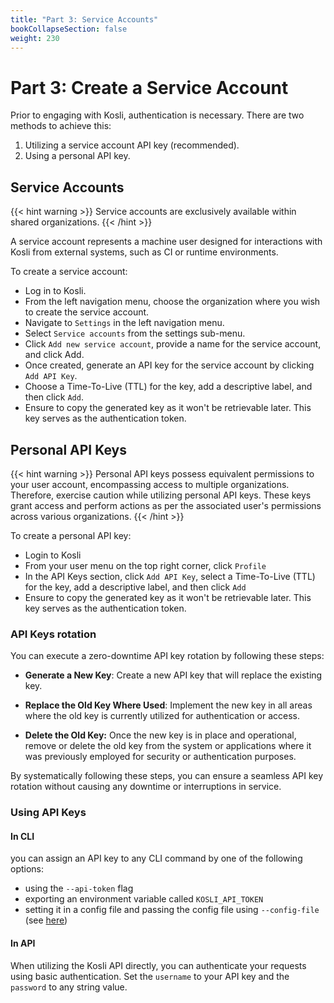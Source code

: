 ```yaml
---
title: "Part 3: Service Accounts"
bookCollapseSection: false
weight: 230
---
```

# Part 3: Create a Service Account

Prior to engaging with Kosli, authentication is necessary. There are two methods to achieve this:

1. Utilizing a service account API key (recommended).
2. Using a personal API key.

## Service Accounts

{{< hint warning >}}
Service accounts are exclusively available within shared organizations.
{{< /hint >}}

A service account represents a machine user designed for interactions with Kosli from external systems, such as CI or runtime environments.

To create a service account:

- Log in to Kosli.
- From the left navigation menu, choose the organization where you wish to create the service account.
- Navigate to `Settings` in the left navigation menu.
- Select `Service accounts` from the settings sub-menu.
- Click `Add new service account`, provide a name for the service account, and click Add.
- Once created, generate an API key for the service account by clicking `Add API Key`.
- Choose a Time-To-Live (TTL) for the key, add a descriptive label, and then click `Add`.
- Ensure to copy the generated key as it won't be retrievable later. This key serves as the authentication token.


## Personal API Keys

{{< hint warning >}}
Personal API keys possess equivalent permissions to your user account, encompassing access to multiple organizations. Therefore, exercise caution while utilizing personal API keys. These keys grant access and perform actions as per the associated user's permissions across various organizations.
{{< /hint >}}

To create a personal API key:
- Login to Kosli 
- From your user menu on the top right corner, click `Profile`
- In the API Keys section, click `Add API Key`, select a Time-To-Live (TTL) for the key, add a descriptive label, and then click `Add`
- Ensure to copy the generated key as it won't be retrievable later. This key serves as the authentication token.


### API Keys rotation

You can execute a zero-downtime API key rotation by following these steps:

- **Generate a New Key**: 
Create a new API key that will replace the existing key.

- **Replace the Old Key Where Used**: 
Implement the new key in all areas where the old key is currently utilized for authentication or access.

- **Delete the Old Key:**
Once the new key is in place and operational, remove or delete the old key from the system or applications where it was previously employed for security or authentication purposes.

By systematically following these steps, you can ensure a seamless API key rotation without causing any downtime or interruptions in service.


### Using API Keys

#### In CLI

you can assign an API key to any CLI command by one of the following options:
- using the `--api-token` flag
- exporting an environment variable called `KOSLI_API_TOKEN`
- setting it in a config file and passing the config file using `--config-file` (see [here](/getting_started/install#assigning-flags-via-config-files))

#### In API

When utilizing the Kosli API directly, you can authenticate your requests using basic authentication. Set the `username` to your API key and the `password` to any string value. 